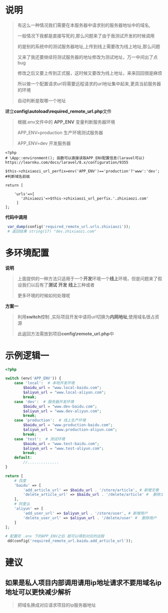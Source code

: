 # 说明

> 有这么一种情况我们需要在本服务器中请求别的服务器地址中的域名,
>
> 一般情况下我都是直接写死的,那么问题来了由于我测试开发的时候调用
>
> 的是别的系统中的测试服务器地址,上传到线上需要改为线上地址,那么问题
>
> 又来了我还要继续将测试服务器的地址修改为测试地址，万一中间出了点bug
>
> 修改之后又要上传到正式服，这时候又要改为线上地址，来来回回很是麻烦
>
> 所以做一个配置请求url将需要远程请求的url地址集中起来,更具当前服务器的环境
>
> 自动判断是取哪一个地址

建立**config\autoload\required_remote_url.php**文件

> 根据.env文件中的 **APP_ENV** 变量判断服务器环境
>
> APP_ENV=production   生产环境测试服务器
>
> APP_ENV=dev    开发服务器

```shell
<?php
# \App::environment(); 函数可以直接读取APP_ENV配置信息(laravel可以)  https://learnku.com/docs/laravel/8.x/configuration/9355

$this->zhixiaozi_url_perfix=env('APP_ENV')=='production'?'www':'dev'; #判断域名前缀

return [
    
    'urls'=>[
       'zhixiaozi'=>$this->zhixiaozi_url_perfix.'.zhixiaozi.com' 
     ]
];

```

**代码中调用**

```php
 var_dump(config('required_remote_url.urls.zhixiaozi'));
 # 返回结果 string(17) "dev.zhixiaozi.com"
```

# 多环境配置

**说明**

> 上面提供的一种方法只适用于一个**开发**环境一个**线上**环境，但是问题来了假设我们以后有了**测试** **开发** **线上**三种或者
>
> 更多环境的时候如何处理呢

**方案一**

> 利用**switch**控制  ,实际项目开发中请将url切换为**内网地址**,使用域名很占资源
>
> 此返回方法需放到项目**config\remote_url.php**中

# 示例逻辑一

```php
<?php

switch (env('APP_ENV')) {
    case 'local':  # 本地开发环境
        $baidu_url = "www.local-baidu.com";
        $aliyun_url = "www.local-aliyun.com";
        break;
    case 'dev':  # 服务器开发环境
        $baidu_url = "www.dev-baidu.com";
        $aliyun_url = "www.dev-aliyun.com";
        break;
    case 'production':  # 线上生产环境
        $baidu_url = "www.production-baidu.com";
        $aliyun_url = "www.production-aliyun.com";
        break;
    case 'test':  # 测试环境
        $baidu_url = "www.test-baidu.com";
        $aliyun_url = "www.test-aliyun.com";
        break;
    default:
        //..............
}

return [
    # 百度
    'baidu' => [
        'add_article_url' => $baidu_url . '/store/article', # 新增文章
        'delete_article_url' => $baidu_url . '/delete/article' #  删除文章
    ],
    # 阿里云
    'aliyun' => [
        'add_user_url' => $aliyun_url . '/store/user', # 新增用户
        'delete_user_url' => $aliyun_url . '/delete/user' #  删除用户
    ]
];

# 配置完 .env 下的APP_ENV之后 就可以得到对应的远程
 dd(config('required_remote_url.baidu.add_article_url'));
```

# 建议

## 如果是私人项目内部调用请用ip地址请求不要用域名ip地址可以更快减少解析

> 把域名换成对应请求项目的ip服务器地址